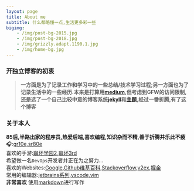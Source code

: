 ```yaml
---
layout: page
title: About me
subtitle: 什么都略懂一点,生活更多彩一些
bigimg: 
    - /img/post-bg-2015.jpg
    - /img/post-bg-2018.jpg
    - /img/grizzly.adapt.1190.1.jpg
    - /img/home-bg.jpg
---
```


### 开独立博客的初衷
> **一方面是为了记录工作和学习中的一些总结/技术学习过程;另一方面也为了记录生活中的一些经历.本来是打算用[medium](https://medium.com/),但考虑到GFW的访问限制,还是选了一个自己比较中意的博客系统[jekyll](https://github.com/jekyll/jekyll)和[主题](https://github.com/daattali/beautiful-jekyll),经过一番折腾,有了这个博客**

### 关于本人
**85后,半路出家的程序员,热爱后端,喜欢编程,知识杂而不精,善于折腾并乐此不疲**  
🎧:[gr10e](https://www.gradolabs.com/component/k2/item/46-gr10e),[sr80e](https://www.gradolabs.com/headphones/prestige-series/item/1-sr80e)  
喜欢的手游:[崩坏学园2](https://zh.wikipedia.org/zh-hans/%E5%B4%A9%E5%9D%8F%E5%AD%A6%E5%9B%AD2),[崩坏3rd](https://zh.wikipedia.org/zh-hans/%E5%B4%A9%E5%A3%9E3rd)    
希望做一名`DevOps`开发者并正在为之努力...  
喜欢的Websites:[Google](https://google.com.hk),[Github](https://github.com/)[维基百科](https://zh.wikipedia.org/zh-hans/%E9%A6%96%E9%A1%B5),[Stackoverflow](https://stackoverflow.com/),[v2ex](https://v2ex.com),[掘金](https://juejin.im/)  
常用的编辑器:[jetbrains系列](https://www.jetbrains.com/),[vscode](https://code.visualstudio.com/),[vim](https://zh.wikipedia.org/zh-hans/Vim)  
**非常喜欢** 使用[markdown](https://zh.wikipedia.org/wiki/Markdown)进行写作  